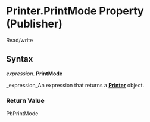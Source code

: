 
# Printer.PrintMode Property (Publisher)

Read/write


## Syntax

 _expression_. **PrintMode**

 _expression_An expression that returns a  **[Printer](46f8c6a2-4cf1-bb6a-1214-a751440870f2.md)** object.


### Return Value

PbPrintMode

